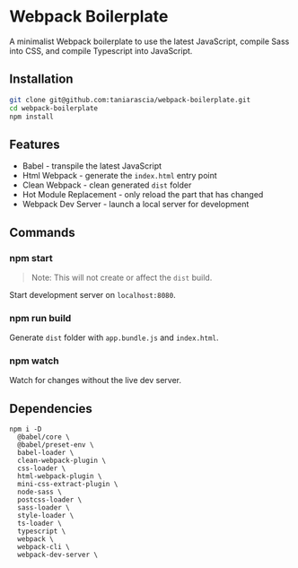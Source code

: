 # Webpack Boilerplate

A minimalist Webpack boilerplate to use the latest JavaScript, compile Sass into CSS, and compile Typescript into JavaScript.

## Installation

```bash
git clone git@github.com:taniarascia/webpack-boilerplate.git
cd webpack-boilerplate
npm install
```

## Features

- Babel - transpile the latest JavaScript
- Html Webpack - generate the `index.html` entry point
- Clean Webpack - clean generated `dist` folder
- Hot Module Replacement - only reload the part that has changed
- Webpack Dev Server - launch a local server for development

## Commands

### npm start

> Note: This will not create or affect the `dist` build.

Start development server on `localhost:8080`.

### npm run build

Generate `dist` folder with `app.bundle.js` and `index.html`.

### npm watch

Watch for changes without the live dev server.

## Dependencies

```
npm i -D
  @babel/core \
  @babel/preset-env \
  babel-loader \
  clean-webpack-plugin \
  css-loader \
  html-webpack-plugin \
  mini-css-extract-plugin \
  node-sass \
  postcss-loader \
  sass-loader \
  style-loader \
  ts-loader \
  typescript \
  webpack \
  webpack-cli \
  webpack-dev-server \
```